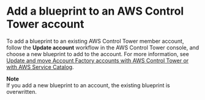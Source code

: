 # Add a blueprint to an AWS Control Tower account<a name="add-blueprint-to-account"></a>

 To add a blueprint to an existing AWS Control Tower member account, follow the **Update account** workflow in the AWS Control Tower console, and choose a new blueprint to add to the account\. For more information, see [Update and move Account Factory accounts with AWS Control Tower or with AWS Service Catalog](https://docs.aws.amazon.com/controltower/latest/userguide/updating-account-factory-accounts.html#update-account-in-console)\. 

**Note**  
 If you add a new blueprint to an account, the existing blueprint is overwritten\. 